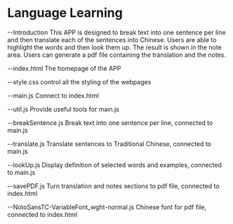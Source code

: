 # Language Learning
--Introduction
This APP is designed to break text into one sentence per line and then translate each of the sentences into Chinese.  Users are able to highlight the words and then look them up.  The result is shown in the note area.  Users can generate a pdf file containing the translation and the notes.

--index.html
The homepage of the APP

--style.css
control all the styling of the webpages

--main.js
Connect to index.html

--util.js
Provide useful tools for main.js

--breakSentence.js
Break text into one sentence per line, connected to main.js

--translate.js
Translate sentences to Traditional Chinese, connected to main.js

--lookUp.js
Display definition of selected words and examples, connected to main.js

--savePDF.js
Turn translation and notes sections to pdf file, connected to index.html

--NotoSansTC-VariableFont_wght-normal.js
Chinese font for pdf file, connected to index.html